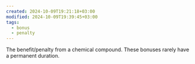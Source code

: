 ```yaml
---
created: 2024-10-09T19:21:18+03:00
modified: 2024-10-09T19:39:45+03:00
tags:
  - bonus
  - penalty
---
```

The benefit/penalty from a chemical compound. These bonuses rarely have a permanent duration.